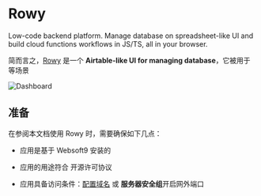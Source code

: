 # Rowy

Low-code backend platform. Manage database on spreadsheet-like UI and build cloud functions workflows in JS/TS, all in your browser.

简而言之，[Rowy](http://rowy.io/) 是一个 **Airtable-like UI for managing database**，它被用于   等场景


![Dashboard](https://libs.websoft9.com/Websoft9/DocsPicture/zh/rowy/rowy-gui-websoft9.png)


## 准备

在参阅本文档使用 Rowy 时，需要确保如下几点：

- 应用是基于 Websoft9 安装的

- 应用的用途符合 [](https://some_license_url) 开源许可协议

- 应用具备访问条件：[配置域名](./guide/appsetdomain) 或 **服务器安全组**开启网外端口